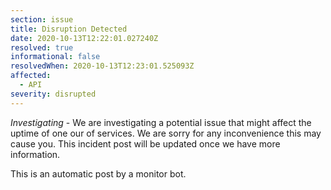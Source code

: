```yaml
---
section: issue
title: Disruption Detected
date: 2020-10-13T12:22:01.027240Z
resolved: true
informational: false
resolvedWhen: 2020-10-13T12:23:01.525093Z
affected:
  - API
severity: disrupted
---
```

*Investigating* - We are investigating a potential issue that might affect the uptime of one our of services. We are sorry for any inconvenience this may cause you. This incident post will be updated once we have more information.

This is an automatic post by a monitor bot.
        